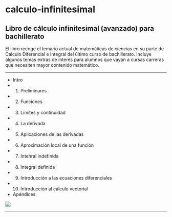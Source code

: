 # calculo-infinitesimal

## Libro de cálculo infinitesimal (avanzado) para bachillerato

El libro recoge el temario actual de matemáticas de ciencias en su parte de Cálculo Diferencial e Integral del último curso de bachillerato. Incluye algunos temas extras de interés para alumnos que vayan a cursas carreras que necesiten mayor contenido matemático.

__________________

- Intro
- 1. Preliminares
- 2. Funciones
- 3. Límites y continuidad
- 4. La derivada
- 5. Aplicaciones de las derivadas
- 6. Aproximación local de una función
- 7. Intehral indefinida
- 8. Integral definida
- 9. Introducción a las ecuaciones diferenciales
- 10. Introducción al cálculo vectorial
- Apéndices

![](https://github.com/igvaori/calculo-infinitesimal/blob/master/IMPRENTA/muestra.jpg)

__________________
